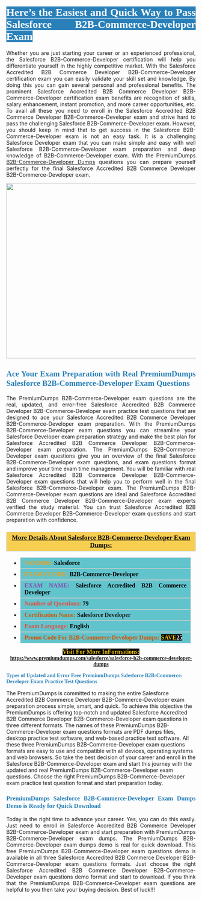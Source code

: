 <h1 style="text-align: justify;"><span style="color:#ffffff;"><span style="font-family:Georgia,serif;"><strong><span style="background-color:#2980b9;">Here’s the Easiest and Quick Way to Pass Salesforce B2B-Commerce-Developer Exam</span></strong></span></span></h1>

<p style="text-align: justify;">Whether you are just starting your career or an experienced professional, the Salesforce B2B-Commerce-Developer certification will help you differentiate yourself in the highly competitive market. With the Salesforce Accredited B2B Commerce Developer B2B-Commerce-Developer certification exam you can easily validate your skill set and knowledge. By doing this you can gain several personal and professional benefits. The prominent Salesforce Accredited B2B Commerce Developer B2B-Commerce-Developer certification exam benefits are recognition of skills, salary enhancement, instant promotion, and more career opportunities, etc. To avail all these you need to enroll in the Salesforce Accredited B2B Commerce Developer B2B-Commerce-Developer exam and strive hard to pass the challenging Salesforce B2B-Commerce-Developer exam. However, you should keep in mind that to get success in the Salesforce B2B-Commerce-Developer exam is not an easy task. It is a challenging Salesforce Developer exam that you can make simple and easy with well Salesforce B2B-Commerce-Developer exam preparation and deep knowledge of B2B-Commerce-Developer exam. With the PremiumDumps <a href="https://www.premiumdumps.com/salesforce/salesforce-b2b-commerce-developer-dumps">B2B-Commerce-Developer Dumps</a> questions you can prepare yourself perfectly for the final Salesforce Accredited B2B Commerce Developer B2B-Commerce-Developer exam.</p>

<p style="text-align: center;"><a href="https://www.premiumdumps.com/salesforce/salesforce-b2b-commerce-developer-dumps"><img alt="" src="https://i.imgur.com/KJGzbJ2.jpeg" style="width: 700px; height: 465px;" /></a></p>

<h2 style="text-align: justify;"><span style="color:#2980b9;"><span style="font-family:Georgia,serif;"><strong>Ace Your Exam Preparation with Real PremiumDumps Salesforce B2B-Commerce-Developer Exam Questions</strong></span></span></h2>

<p style="text-align: justify;">The PremiumDumps B2B-Commerce-Developer exam questions are the real, updated, and error-free Salesforce Accredited B2B Commerce Developer B2B-Commerce-Developer exam practice test questions that are designed to ace your Salesforce Accredited B2B Commerce Developer B2B-Commerce-Developer exam preparation. With the PremiumDumps B2B-Commerce-Developer exam questions you can streamline your Salesforce Developer exam preparation strategy and make the best plan for Salesforce Accredited B2B Commerce Developer B2B-Commerce-Developer exam preparation. The PremiumDumps B2B-Commerce-Developer exam questions give you an overview of the final Salesforce B2B-Commerce-Developer exam questions, and exam questions format and improve your time exam time management. You will be familiar with real Salesforce Accredited B2B Commerce Developer B2B-Commerce-Developer exam questions that will help you to perform well in the final Salesforce B2B-Commerce-Developer exam. The PremiumDumps B2B-Commerce-Developer exam questions are ideal and Salesforce Accredited B2B Commerce Developer B2B-Commerce-Developer exam experts verified the study material. You can trust Salesforce Accredited B2B Commerce Developer B2B-Commerce-Developer exam questions and start preparation with confidence.</p>

<h3 style="background: #f7ce50; border: 1px solid rgb(204, 204, 204); padding: 5px 10px; text-align: center;"><span style="font-family:Georgia,serif;"><u><u><span style="color:#000000;"><span style="font-size:11pt"><span style="line-height:normal"><b><span style="font-size:13.0pt"><span cambria="">More Details About Salesforce B2B-Commerce-Developer Exam Dumps:</span></span></b></span></span></span></u></u></span></h3>

<ul>
	<li style="margin:0cm 10pt">
	<div style="background:#61c4cd; border: 1px solid rgb(204, 204, 204); padding: 5px 10px; text-align: justify;"><span style="font-family:Georgia,serif;"><span style="font-size:11pt"><span style="line-height:normal"><b><span style="font-size:12.0pt"><span new="" roman="" times=""><span style="color:#f39c12;">VENDOR:</span> <span style="color:#000000;">Salesforce</span></span></span></b></span></span></span></div>
	</li>
	<li style="margin:0cm 10pt">
	<div style="background: #61c4cd; border: 1px solid rgb(204, 204, 204); padding: 5px 10px; text-align: justify;"><span style="font-family:Georgia,serif;"><span style="font-size:11pt"><span style="line-height:normal"><b><span style="font-size:12.0pt"><span new="" roman="" times=""><span style="color:#f39c12;">EXAM CCODE:</span> <span style="color:#000000;">B2B-Commerce-Developer</span></span></span></b></span></span></span></div>
	</li>
	<li style="margin:0cm 10pt">
	<div style="background: #61c4cd; border: 1px solid rgb(204, 204, 204); padding: 5px 10px; text-align: justify;"><span style="font-family:Georgia,serif;"><span style="font-size:11pt"><span style="line-height:normal"><b><span style="font-size:12.0pt"><span new="" roman="" times=""><span style="color:#8e44ad;">EXAM NAME:</span> <span style="color:#000000;">Salesforce Accredited B2B Commerce Developer</span></span></span></b></span></span></span></div>
	</li>
	<li style="margin:0cm 10pt">
	<div style="background: #61c4cd; border: 1px solid rgb(204, 204, 204); padding: 5px 10px;"><span style="font-family:Georgia,serif;"><span style="font-size:11pt"><span style="line-height:normal"><b><span style="font-size:12.0pt"><span new="" roman="" times=""><span style="color:#e74c3c;">Number of Questions:</span><span style="color:#000000;"><span style="color:#f1c40f;"> </span>79</span></span></span></b></span></span></span></div>
	</li>
	<li style="margin:0cm 10pt">
	<div style="background: #61c4cd; border: 1px solid rgb(204, 204, 204); padding: 5px 10px; text-align: justify;"><span style="font-family:Georgia,serif;"><span style="font-size:11pt"><span style="line-height:normal"><b><span style="font-size:12.0pt"><span new="" roman="" times=""><span style="color:#d35400;">Certification Name:</span> Salesforce Developer</span></span></b></span></span></span></div>
	</li>
	<li style="margin:0cm 10pt">
	<div style="background: #61c4cd; border: 1px solid rgb(204, 204, 204); padding: 5px 10px; text-align: justify;"><span style="font-family:Georgia,serif;"><span style="font-size:11pt"><span style="line-height:normal"><b><span style="font-size:12.0pt"><span new="" roman="" times=""><span style="color:#e74c3c;">Exam Language:</span> <span style="color:#000000;">English</span></span></span></b></span></span></span></div>
	</li>
	<li style="margin:0cm 10pt">
	<div style="background: #61c4cd; border: 1px solid rgb(204, 204, 204); padding: 5px 10px;"><span style="font-family:Georgia,serif;"><span style="font-size:11pt"><span style="line-height:normal"><b><span style="font-size:12.0pt"><span new="" roman="" times=""><span style="color:#d35400;">Promo Code For B2B-Commerce-Developer Dumps:</span><span style="color:#f1c40f;"> <span style="background-color:#000000;">SAVE</span></span><span style="color:#ffffff;"><span style="background-color:#000000;">25</span></span></span></span></b></span></span></span></div>
	</li>
</ul>

<p style="text-align: center;"><span style="font-family:Georgia,serif;"><strong><span style="font-size:16px;"><span style="color:#f1c40f;"><span style="background-color:#000000;">Visit For More InFormations:</span></span></span> <a href="https://www.premiumdumps.com/salesforce/salesforce-b2b-commerce-developer-dumps">https://www.premiumdumps.com/salesforce/salesforce-b2b-commerce-developer-dumps</a></strong></span></p>

<p><span style="color:#2980b9;"><span style="font-family:Georgia,serif;"><strong><strong><strong>Types of Updated and Error Free PremiumDumps Salesforce B2B-Commerce-Developer Exam Practice Test Questions</strong></strong></strong></span></span></p>

<p>The PremiumDumps is committed to making the entire Salesforce Accredited B2B Commerce Developer B2B-Commerce-Developer exam preparation process simple, smart, and quick. To achieve this objective the PremiumDumps is offering top-notch and updated Salesforce Accredited B2B Commerce Developer B2B-Commerce-Developer exam questions in three different formats. The names of these PremiumDumps B2B-Commerce-Developer exam questions formats are PDF dumps files, desktop practice test software, and web-based practice test software. All these three PremiumDumps B2B-Commerce-Developer exam questions formats are easy to use and compatible with all devices, operating systems and web browsers. So take the best decision of your career and enroll in the Salesforce B2B-Commerce-Developer exam and start this journey with the updated and real PremiumDumps B2B-Commerce-Developer exam questions. Choose the right PremiumDumps B2B-Commerce-Developer exam practice test question format and start preparation today.</p>

<h3 style="text-align: justify;"><span style="color:#2980b9;"><span style="font-family:Georgia,serif;"><strong><strong><strong>PremiumDumps Salesforce B2B-Commerce-Developer Exam Dumps Demo is Ready for Quick Download</strong></strong></strong></span></span></h3>

<p style="text-align: justify;">Today is the right time to advance your career. Yes, you can do this easily. Just need to enroll in Salesforce Accredited B2B Commerce Developer B2B-Commerce-Developer exam and start preparation with PremiumDumps B2B-Commerce-Developer exam dumps. The PremiumDumps B2B-Commerce-Developer exam dumps demo is real for quick download. This free PremiumDumps B2B-Commerce-Developer exam questions demo is available in all three Salesforce Accredited B2B Commerce Developer B2B-Commerce-Developer exam questions formats. Just choose the right Salesforce Accredited B2B Commerce Developer B2B-Commerce-Developer exam questions demo format and start to download. If you think that the PremiumDumps B2B-Commerce-Developer exam questions are helpful to you then take your buying decision. Best of luck!!!</p>
